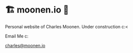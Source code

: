 # 🏗️ moonen.io 🚧

Personal website of Charles Moonen. Under construction c:<

Email Me c:

<a href="mailto:charles@moonen.io">charles@moonen.io</a>
